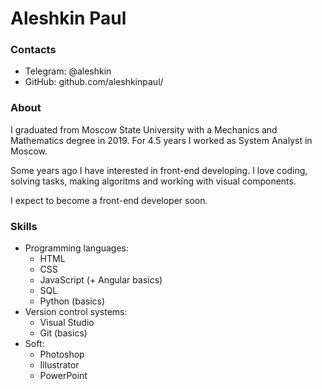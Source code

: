 
# Aleshkin Paul

### Contacts
* Telegram: @aleshkin
* GitHub: github.com/aleshkinpaul/

### About
I graduated from Moscow State University with a Mechanics and Mathematics degree in 2019.
For 4.5 years I worked as System Analyst in Moscow.

Some years ago I have interested in front-end developing. I love coding, solving tasks, making algoritms and working with visual components.

I expect to become a front-end developer soon.

### Skills
- Programming languages:
	- HTML
	- CSS
	- JavaScript (+ Angular basics)
	- SQL
	- Python (basics)
- Version control systems:
	- Visual Studio
	- Git (basics)
- Soft:
	- Photoshop
	- Illustrator
	- PowerPoint
